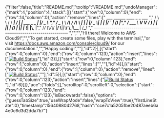 {"filter":false,"title":"README.md","tooltip":"/README.md","undoManager":{"mark":4,"position":4,"stack":[[{"start":{"row":0,"column":0},"end":{"row":14,"column":0},"action":"remove","lines":["         ___        ______     ____ _                 _  ___  ","        / \\ \\      / / ___|   / ___| | ___  _   _  __| |/ _ \\ ","       / _ \\ \\ /\\ / /\\___ \\  | |   | |/ _ \\| | | |/ _` | (_) |","      / ___ \\ V  V /  ___) | | |___| | (_) | |_| | (_| |\\__, |","     /_/   \\_\\_/\\_/  |____/   \\____|_|\\___/ \\__,_|\\__,_|  /_/ "," ----------------------------------------------------------------- ","","","Hi there! Welcome to AWS Cloud9!","","To get started, create some files, play with the terminal,","or visit https://docs.aws.amazon.com/console/cloud9/ for our documentation.","","Happy coding!",""],"id":2}],[{"start":{"row":0,"column":0},"end":{"row":0,"column":123},"action":"insert","lines":["[![Build Status](https://travis-ci.org/Nathanduggan/posters.svg?branch=master)](https://travis-ci.org/Nathanduggan/posters)"],"id":3}],[{"start":{"row":0,"column":123},"end":{"row":1,"column":0},"action":"insert","lines":["",""],"id":4}],[{"start":{"row":0,"column":0},"end":{"row":1,"column":0},"action":"remove","lines":["[![Build Status](https://travis-ci.org/Nathanduggan/posters.svg?branch=master)](https://travis-ci.org/Nathanduggan/posters)",""],"id":5}],[{"start":{"row":0,"column":0},"end":{"row":0,"column":123},"action":"insert","lines":["[![Build Status](https://travis-ci.org/Nathanduggan/posters.svg?branch=master)](https://travis-ci.org/Nathanduggan/posters)"],"id":6}]]},"ace":{"folds":[],"scrolltop":0,"scrollleft":0,"selection":{"start":{"row":0,"column":123},"end":{"row":0,"column":123},"isBackwards":false},"options":{"guessTabSize":true,"useWrapMode":false,"wrapToView":true},"firstLineState":0},"timestamp":1564088042768,"hash":"cce7c1a52051be20487aeeb6a4e0c6d3d2dda7b7"}